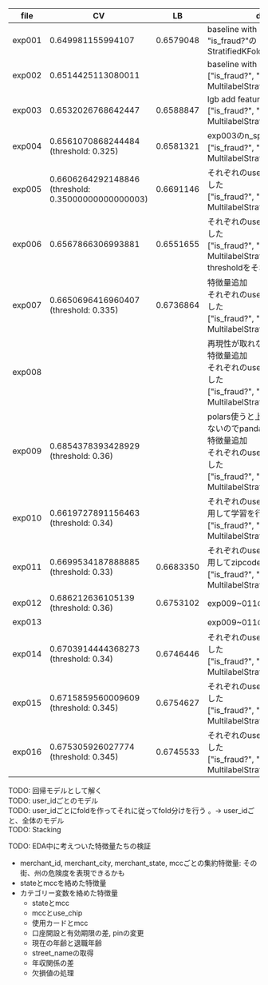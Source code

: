 | file | CV | LB | description | 
| - | - | - | - |
| exp001 | 0.649981155994107 | 0.6579048 | baseline with lgb<br>"is_fraud?"のStratifiedKFold(n_splits=5) |
| exp002 | 0.6514425113080011 | | baseline with lgb & polars<br>["is_fraud?", "card_id", "user_id"]のMultilabelStratifiedKFold(n_splits=5) |
| exp003 | 0.6532026768642447 | 0.6588847 | lgb add features<br>["is_fraud?", "card_id", "user_id"]のMultilabelStratifiedKFold(n_splits=5) |
| exp004 | 0.6561070868244484 (threshold: 0.325) | 0.6581321 | exp003のn_splits増やした<br>["is_fraud?", "card_id", "user_id"]のMultilabelStratifiedKFold(n_splits=10) |
| exp005 | 0.6606264292148846 (threshold: 0.35000000000000003) | 0.6691146 | それぞれのuser_idごとにモデルを作成した<br>["is_fraud?", "card_id"]のMultilabelStratifiedKFold(n_splits=5) |
| exp006 | 0.6567866306993881 | 0.6551655 | それぞれのuser_idごとにモデルを作成した<br>["is_fraud?", "card_id"]のMultilabelStratifiedKFold(n_splits=5)<br>thresholdをそれぞれのuserごとにした |
| exp007 | 0.6650696416960407 (threshold: 0.335) | 0.6736864 | 特徴量追加<br>それぞれのuser_idごとにモデルを作成した<br>["is_fraud?", "card_id"]のMultilabelStratifiedKFold(n_splits=5) |
| exp008 |  |  | 再現性が取れない<br>特徴量追加<br>それぞれのuser_idごとにモデルを作成した<br>["is_fraud?", "card_id"]のMultilabelStratifiedKFold(n_splits=5) |
| exp009 | 0.6854378393428929 (threshold: 0.36) |  | polars使うと上手く再現性を確保できないのでpandasに書き換えた<br>特徴量追加<br>それぞれのuser_idごとにモデルを作成した<br>["is_fraud?", "card_id"]のMultilabelStratifiedKFold(n_splits=50) |
| exp010 | 0.6619727891156463 (threshold: 0.34) |  | それぞれのuser_idごと作ったfoldを利用して学習を行う<br>["is_fraud?", "card_id"]のMultilabelStratifiedKFold(n_splits=50) |
| exp011 | 0.6699534187888885 (threshold: 0.33) | 0.6683350 | それぞれのuser_idごと作ったfoldを利用してzipcodeごとに学習を行う<br>["is_fraud?", "card_id"]のMultilabelStratifiedKFold(n_splits=50) |
| exp012 | 0.686212636105139 (threshold: 0.36) | 0.6753102 | exp009~011のWeighted Average |
| exp013 |  | | exp009~011のStacking |
| exp014 | 0.6703914444368273 (threshold: 0.34) | 0.6746446 | それぞれのuser_idごとにモデルを作成した<br>["is_fraud?", "card_id"]のMultilabelStratifiedKFold(n_splits=10) |
| exp015 | 0.6715859560009609 (threshold: 0.345) | 0.6754627 | それぞれのuser_idごとにモデルを作成した<br>["is_fraud?", "card_id"]のMultilabelStratifiedKFold(n_splits=15) |
| exp016 | 0.675305926027774 (threshold: 0.345) | 0.6745533 | それぞれのuser_idごとにモデルを作成した<br>["is_fraud?", "card_id"]のMultilabelStratifiedKFold(n_splits=25) |




TODO: 回帰モデルとして解く  
TODO: user_idごとのモデル  
TODO: user_idごとにfoldを作ってそれに従ってfold分けを行う
。-> user_idごと、全体のモデル  
TODO: Stacking



TODO: EDA中に考えついた特徴量たちの検証
* merchant_id, merchant_city, merchant_state, mccごとの集約特徴量: その街、州の危険度を表現できるかも
* stateとmccを絡めた特徴量
* カテゴリー変数を絡めた特徴量
  * stateとmcc
  * mccとuse_chip
  * 使用カードとmcc
  * 口座開設と有効期限の差, pinの変更
  * 現在の年齢と退職年齢
  * street_nameの取得
  * 年収関係の差
  * 欠損値の処理